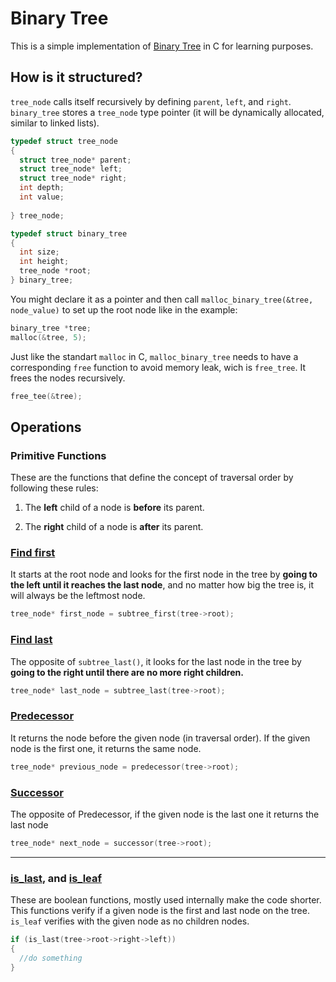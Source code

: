 # Binary Tree

This is a simple implementation of [Binary Tree](/data_structs/trees/binary_search_tree.c) in C for learning purposes.

## How is it structured?

`tree_node` calls itself recursively by defining `parent`, `left`, and `right`.
`binary_tree` stores a `tree_node` type pointer (it will be dynamically allocated, similar to linked lists).

```C
typedef struct tree_node
{
  struct tree_node* parent;
  struct tree_node* left;
  struct tree_node* right;
  int depth;
  int value;
  
} tree_node;

typedef struct binary_tree
{
  int size;
  int height;
  tree_node *root;
} binary_tree;
```

You might declare it as a pointer and then call `malloc_binary_tree(&tree, node_value)` to set up the root node like in the example:

```C
binary_tree *tree; 
malloc(&tree, 5);
```
Just like the standart `malloc` in C, `malloc_binary_tree` needs to have a corresponding `free` function to avoid memory leak, wich is `free_tree`. It frees the nodes recursively.

```C
free_tee(&tree);
```

## Operations

### Primitive Functions 

These are the functions that define the concept of traversal order by following these rules:

1. The **left** child of a node is **before** its parent.

2. The **right** child of a node is **after** its parent.

### [Find first](https://github.com/lusan23/study-log/blob/master/data_structs/trees/private_func.c#L17)

It starts at the root node and looks for the first node in the tree by **going to the left until it reaches the last node**, 
and no matter how big the tree is, it will always be the leftmost node.

```C
tree_node* first_node = subtree_first(tree->root);
```


### [Find last](https://github.com/lusan23/study-log/blob/master/data_structs/trees/private_func.c#L33)

The opposite of `subtree_last()`, it looks for the last node in the tree by **going to the right until there are no more right children.**


```C
tree_node* last_node = subtree_last(tree->root);
```

### [Predecessor](https://github.com/lusan23/study-log/blob/master/data_structs/trees/private_func.c#L68)
It returns the node before the given node (in traversal order). If the given node is the first one, it returns the same node.

```C
tree_node* previous_node = predecessor(tree->root);
```

### [Successor](https://github.com/lusan23/study-log/blob/master/data_structs/trees/private_func.c#L149)
The opposite of Predecessor, if the given node is the last one it returns the last node 

```C
tree_node* next_node = successor(tree->root);
```
---

### [is_last](https://github.com/lusan23/study-log/blob/master/data_structs/trees/private_func.c#L134), and [is_leaf](https://github.com/lusan23/study-log/blob/master/data_structs/trees/private_func.c#L235)
These are boolean functions, mostly used internally make the code shorter.
This functions verify if a given node is the first and last node on the tree. `is_leaf` verifies with the given node as no children nodes.

```C
if (is_last(tree->root->right->left))
{
  //do something
}
```
